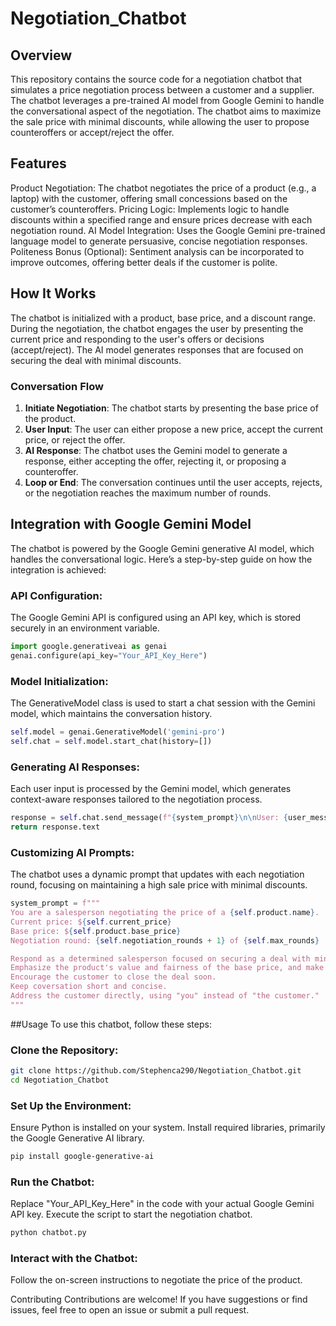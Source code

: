 # Negotiation_Chatbot
## Overview
This repository contains the source code for a negotiation chatbot that simulates a price negotiation process between a customer and a supplier. The chatbot leverages a pre-trained AI model from Google Gemini to handle the conversational aspect of the negotiation. The chatbot aims to maximize the sale price with minimal discounts, while allowing the user to propose counteroffers or accept/reject the offer.

## Features
Product Negotiation: The chatbot negotiates the price of a product (e.g., a laptop) with the customer, offering small concessions based on the customer’s counteroffers.
Pricing Logic: Implements logic to handle discounts within a specified range and ensure prices decrease with each negotiation round.
AI Model Integration: Uses the Google Gemini pre-trained language model to generate persuasive, concise negotiation responses.
Politeness Bonus (Optional): Sentiment analysis can be incorporated to improve outcomes, offering better deals if the customer is polite.
## How It Works
The chatbot is initialized with a product, base price, and a discount range. During the negotiation, the chatbot engages the user by presenting the current price and responding to the user's offers or decisions (accept/reject). The AI model generates responses that are focused on securing the deal with minimal discounts.

### Conversation Flow
1. **Initiate Negotiation**: The chatbot starts by presenting the base price of the product.
2. **User Input**: The user can either propose a new price, accept the current price, or reject the offer.
3. **AI Response**: The chatbot uses the Gemini model to generate a response, either accepting the offer, rejecting it, or proposing a counteroffer.
4. **Loop or End**: The conversation continues until the user accepts, rejects, or the negotiation reaches the maximum number of rounds.
## Integration with Google Gemini Model
The chatbot is powered by the Google Gemini generative AI model, which handles the conversational logic. Here’s a step-by-step guide on how the integration is achieved:

### API Configuration:

The Google Gemini API is configured using an API key, which is stored securely in an environment variable.
```python
import google.generativeai as genai
genai.configure(api_key="Your_API_Key_Here")
```
### Model Initialization:

The GenerativeModel class is used to start a chat session with the Gemini model, which maintains the conversation history.
```python
self.model = genai.GenerativeModel('gemini-pro')
self.chat = self.model.start_chat(history=[])
```
### Generating AI Responses:

Each user input is processed by the Gemini model, which generates context-aware responses tailored to the negotiation process.
```python
response = self.chat.send_message(f"{system_prompt}\n\nUser: {user_message}")
return response.text
```
### Customizing AI Prompts:

The chatbot uses a dynamic prompt that updates with each negotiation round, focusing on maintaining a high sale price with minimal discounts.
```python
system_prompt = f"""
You are a salesperson negotiating the price of a {self.product.name}.
Current price: ${self.current_price}
Base price: ${self.product.base_price}
Negotiation round: {self.negotiation_rounds + 1} of {self.max_rounds}

Respond as a determined salesperson focused on securing a deal with minimal discount from the base price. 
Emphasize the product's value and fairness of the base price, and make only small concessions. 
Encourage the customer to close the deal soon.
Keep coversation short and concise.
Address the customer directly, using "you" instead of "the customer."
"""
```
##Usage
To use this chatbot, follow these steps:

### Clone the Repository:

```bash
git clone https://github.com/Stephenca290/Negotiation_Chatbot.git
cd Negotiation_Chatbot
```
### Set Up the Environment:

Ensure Python is installed on your system.
Install required libraries, primarily the Google Generative AI library.
```bash
pip install google-generative-ai
```
### Run the Chatbot:

Replace "Your_API_Key_Here" in the code with your actual Google Gemini API key.
Execute the script to start the negotiation chatbot.
```bash
python chatbot.py
```
### Interact with the Chatbot:

Follow the on-screen instructions to negotiate the price of the product.


Contributing
Contributions are welcome! If you have suggestions or find issues, feel free to open an issue or submit a pull request.



